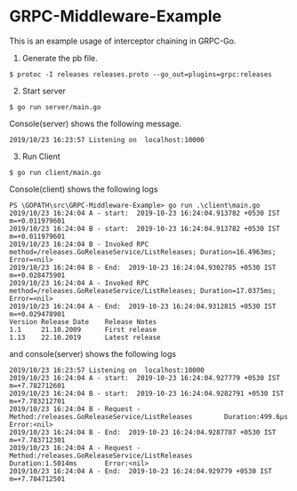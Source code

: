 # GRPC-Middleware-Example
This is an example usage of interceptor chaining in GRPC-Go.

1. Generate the pb file.
```
$ protoc -I releases releases.proto --go_out=plugins=grpc:releases
```
2. Start server
```
$ go run server/main.go
```
Console(server) shows the following message.
```
2019/10/23 16:23:57 Listening on  localhost:10000
```

3. Run Client
```
$ go run client/main.go
```

Console(client) shows the following logs
```
PS \GOPATH\src\GRPC-Middleware-Example> go run .\client\main.go
2019/10/23 16:24:04 A - start:  2019-10-23 16:24:04.913782 +0530 IST m=+0.011979601
2019/10/23 16:24:04 B - start:  2019-10-23 16:24:04.913782 +0530 IST m=+0.011979601
2019/10/23 16:24:04 B - Invoked RPC method=/releases.GoReleaseService/ListReleases; Duration=16.4963ms; Error=<nil>
2019/10/23 16:24:04 B - End:  2019-10-23 16:24:04.9302785 +0530 IST m=+0.028475901
2019/10/23 16:24:04 A - Invoked RPC method=/releases.GoReleaseService/ListReleases; Duration=17.0375ms; Error=<nil>
2019/10/23 16:24:04 A - End:  2019-10-23 16:24:04.9312815 +0530 IST m=+0.029478901
Version Release Date    Release Notes
1.1     21.10.2009      First release
1.13    22.10.2019      Latest release
```

and console(server) shows the following logs
```
2019/10/23 16:23:57 Listening on  localhost:10000
2019/10/23 16:24:04 A - start:  2019-10-23 16:24:04.927779 +0530 IST m=+7.782712601
2019/10/23 16:24:04 B - start:  2019-10-23 16:24:04.9282791 +0530 IST m=+7.783212701
2019/10/23 16:24:04 B - Request - Method:/releases.GoReleaseService/ListReleases        Duration:499.6µs        Error:<nil>
2019/10/23 16:24:04 B - End:  2019-10-23 16:24:04.9287787 +0530 IST m=+7.783712301
2019/10/23 16:24:04 A - Request - Method:/releases.GoReleaseService/ListReleases        Duration:1.5014ms       Error:<nil>
2019/10/23 16:24:04 A - End:  2019-10-23 16:24:04.929779 +0530 IST m=+7.784712501
```
